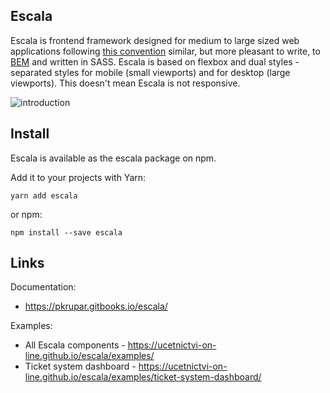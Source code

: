 ## Escala

Escala is frontend framework designed for medium to large sized web applications following [this convention](https://gist.github.com/fat/a47b882eb5f84293c4ed) similar, but more pleasant to write, to [BEM](http://getbem.com/) and written in SASS. Escala is based on flexbox and dual styles - separated styles for mobile (small viewports) and for desktop (large viewports). This doesn't mean Escala is not responsive.

![introduction](./images/escala-introduction.gif)

## Install

Escala is available as the escala package on npm.

Add it to your projects with Yarn:
```
yarn add escala
```

or npm:
```
npm install --save escala
```

## Links

Documentation: 
* https://pkrupar.gitbooks.io/escala/

Examples:
* All Escala components - https://ucetnictvi-on-line.github.io/escala/examples/
* Ticket system dashboard - https://ucetnictvi-on-line.github.io/escala/examples/ticket-system-dashboard/